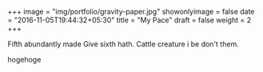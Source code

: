 +++
image = "img/portfolio/gravity-paper.jpg"
showonlyimage = false
date = "2016-11-05T19:44:32+05:30"
title = "My Pace"
draft = false
weight = 2
+++

Fifth abundantly made Give sixth hath. Cattle creature i be don't them.
<!--more-->

hogehoge